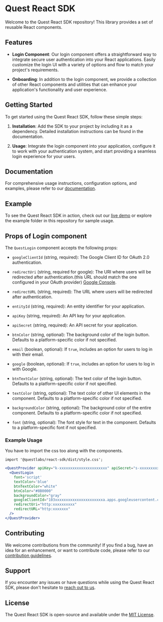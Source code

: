 # Quest React SDK

Welcome to the Quest React SDK repository! This library provides a set of reusable React components.

## Features

- **Login Component**: Our login component offers a straightforward way to integrate secure user authentication into your React applications. Easily customize the login UI with a variety of options and flow to match your project's requirements.

- **Onboarding**: In addition to the login component, we provide a collection of other React components and utilities that can enhance your application's functionality and user experience.

## Getting Started

To get started using the Quest React SDK, follow these simple steps:

1. **Installation**: Add the SDK to your project by including it as a dependency. Detailed installation instructions can be found in the documentation.

2. **Usage**: Integrate the login component into your application, configure it to work with your authentication system, and start providing a seamless login experience for your users.

## Documentation

For comprehensive usage instructions, configuration options, and examples, please refer to our [documentation](link-to-your-documentation).

## Example

To see the Quest React SDK in action, check out our [live demo](link-to-your-demo) or explore the example folder in this repository for sample usage.

## Props of Login component

The `QuestLogin` component accepts the following props:

- `googleClientId` (string, required): The Google Client ID for OAuth 2.0 authentication.

- `redirectUri` (string, required for google): The URI where users will be redirected after authentication.(this URL should match the one configured in your OAuth provider)  [Google Console](https://console.cloud.google.com/apis/credentials/oauthclient).

- `redirectURL` (string, required): The URL where users will be redirected after authentication. 

- `entityId` (string, required): An entity identifier for your application.

- `apiKey` (string, required): An API key for your application.

- `apiSecret` (string, required): An API secret for your application.

- `btnColor` (string, optional): The background color of the login button. Defaults to a platform-specific color if not specified.

- `email` (boolean, optional): If `true`, includes an option for users to log in with their email.

- `google` (boolean, optional): If `true`, includes an option for users to log in with Google.

- `btnTextColor` (string, optional): The text color of the login button. Defaults to a platform-specific color if not specified.

- `textColor` (string, optional): The text color of other UI elements in the component. Defaults to a platform-specific color if not specified.

- `backgroundColor` (string, optional): The background color of the entire component. Defaults to a platform-specific color if not specified.

- `font` (string, optional): The font style for text in the component. Defaults to a platform-specific font if not specified.

### Example Usage
You have to import the css too along with the components. 
```
import '@questlabs/react-sdk/dist/style.css';
```

```jsx
<QuestProvider apiKey="k-xxxxxxxxxxxxxxxxxxxxxx" apiSecret="s-xxxxxxxxxxxxxxx-xxxxxxxxxxxx" entityId="e-xxxxxxx-xxxx-xxxw16">
  <QuestLogin
    font='script'
    textColor='blue'
    btnTextColor="white"
    btnColor="#8B0000"
    backgroundColor="gray"
    googleClientId="103xxxxxxxxxxxxxxxxxxxxxxa.apps.googleusercontent.com"
    redirectUri="http:xxxxxxxxxx"
    redirectURL="http:xxxxxxx"
  />
</QuestProvider>
```

## Contributing

We welcome contributions from the community! If you find a bug, have an idea for an enhancement, or want to contribute code, please refer to our [contribution guidelines](link-to-contributing-guidelines).

## Support

If you encounter any issues or have questions while using the Quest React SDK, please don't hesitate to [reach out to us](link-to-support).

## License

The Quest React SDK is open-source and available under the [MIT License](link-to-license).

